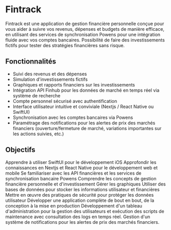 # Fintrack

Fintrack est une application de gestion financière personnelle conçue pour vous aider à suivre vos revenus, dépenses et budgets de manière efficace, en utilisant des services de synchronisation Powens pour une intégration fluide avec vos comptes bancaires.
Possibilité de faire des investissements fictifs pour tester des stratégies financières sans risque.

## Fonctionnalités

- Suivi des revenus et des dépenses
- Simulation d'investissements fictifs
- Graphiques et rapports financiers sur les investissements
- Intégration API Finhub pour les données de marché en temps réel via système de recherche
- Compte personnel sécurisé avec authentification
- Interface utilisateur intuitive et conviviale (Nextjs / React Native ou SwiftUI)
- Synchronisation avec les comptes bancaires via Powens
- Paramétrage des notifications pour les alertes de prix des marchés financiers (ouverture/fermeture de marché, variations importantes sur les actions suivies, etc.)

## Objectifs

Apprendre à utiliser SwiftUI pour le développement iOS
Approfondir les connaissances en Nextjs et React Native pour le développement web et mobile
Se familiariser avec les API financières et les services de synchronisation bancaire Powens
Comprendre les concepts de gestion financière personnelle et d'investissement
Gérer les graphiques
Utiliser des bases de données pour stocker les informations utilisateur et financières
Mettre en œuvre des pratiques de sécurité pour protéger les données utilisateur
Développer une application complète de bout en bout, de la conception à la mise en production
Développement d'un tableau d'administration pour la gestion des utilisateurs et exécution des scripts de maintenance avec consultation des logs en temps réel.
Gestion d'un système de notifications pour les alertes de prix des marchés financiers.